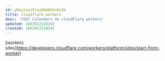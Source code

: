 ```yaml
---
id: y6nyisoi5tajk6mb5knke3k
title: cloudflare-workers
desc: 'FSGT Calendars on cloudFlare workers'
updated: 1663922326192
created: 1663922310241
---
```



[workers sites]https://developers.cloudflare.com/workers/platform/sites/start-from-worker)